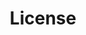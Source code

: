 ---
layout: default
title: License
nav_order: 1
description: "Practical Community Management Course Licensing Options"
permalink: /
---